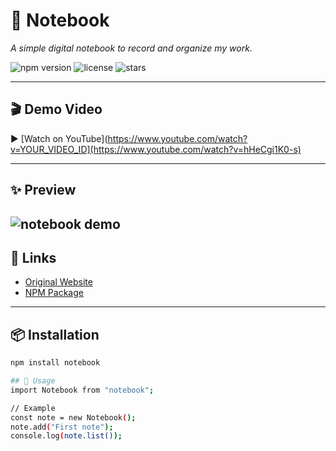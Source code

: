# 📓 Notebook  

*A simple digital notebook to record and organize my work.*  

![npm version](https://img.shields.io/npm/v/notebook?color=blue&logo=npm)
![license](https://img.shields.io/badge/license-MIT-green)
![stars](https://img.shields.io/github/stars/yourname/notebook?style=social)

---

## 🎬 Demo Video  
▶️ [Watch on YouTube](https://www.youtube.com/watch?v=YOUR_VIDEO_ID](https://www.youtube.com/watch?v=hHeCgi1K0-s)  

---

## ✨ Preview  
![notebook demo](https://media4.giphy.com/media/v1.Y2lkPTc5MGI3NjExbWE4OG83YXdhbmplZWhnOXBrc2g2N28weDJoMDg3NGk0M3E5YzJpZyZlcD12MV9pbnRlcm5hbF9naWZfYnlfaWQmY3Q9Zw/lJNoBCvQYp7nq/giphy.gif)
---

## 🔗 Links  
- [Original Website](https://yourwebsite.com)  
- [NPM Package](https://www.npmjs.com/package/notebook)  

---

## 📦 Installation  
```bash
npm install notebook

## 📖 Usage
import Notebook from "notebook";

// Example
const note = new Notebook();
note.add("First note");
console.log(note.list());




